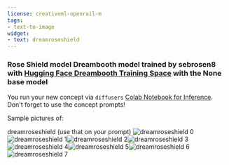 ```yaml
---
license: creativeml-openrail-m
tags:
- text-to-image
widget:
- text: dreamroseshield
---
```

### Rose Shield model Dreambooth model trained by sebrosen8 with [Hugging Face Dreambooth Training Space](https://huggingface.co/spaces/multimodalart/dreambooth-training) with the None base model

You run your new concept via `diffusers` [Colab Notebook for Inference](https://colab.research.google.com/github/huggingface/notebooks/blob/main/diffusers/sd_dreambooth_inference.ipynb). Don't forget to use the concept prompts!

Sample pictures of:
 
 
 
 
 
 
 
dreamroseshield (use that on your prompt)
![dreamroseshield 0](https://huggingface.co/sebrosen8/rose-shield-model/resolve/main/concept_images/dreamroseshield_%281%29.jpg)![dreamroseshield 1](https://huggingface.co/sebrosen8/rose-shield-model/resolve/main/concept_images/dreamroseshield_%282%29.jpg)![dreamroseshield 2](https://huggingface.co/sebrosen8/rose-shield-model/resolve/main/concept_images/dreamroseshield_%283%29.jpg)![dreamroseshield 3](https://huggingface.co/sebrosen8/rose-shield-model/resolve/main/concept_images/dreamroseshield_%284%29.jpg)![dreamroseshield 4](https://huggingface.co/sebrosen8/rose-shield-model/resolve/main/concept_images/dreamroseshield_%285%29.jpg)![dreamroseshield 5](https://huggingface.co/sebrosen8/rose-shield-model/resolve/main/concept_images/dreamroseshield_%286%29.jpg)![dreamroseshield 6](https://huggingface.co/sebrosen8/rose-shield-model/resolve/main/concept_images/dreamroseshield_%287%29.jpg)![dreamroseshield 7](https://huggingface.co/sebrosen8/rose-shield-model/resolve/main/concept_images/dreamroseshield_%288%29.jpg)
